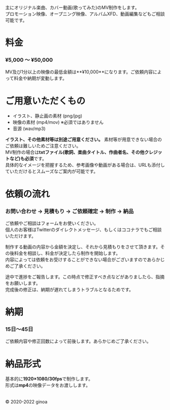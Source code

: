 主にオリジナル楽曲、カバー動画(歌ってみた)のMV制作をします。  
プロモーション映像、オープニング映像、アルバムXFD、動画編集などもご相談可能です。  

# 料金  
### ¥5,000 ～ ¥50,000  

MV及び1分以上の映像の最低金額は**¥10,000**になります。ご依頼内容によって料金や納期が変動します。  

# ご用意いただくもの  
- イラスト、静止画の素材 (png/jpg)  
- 映像の素材 (mp4/mov) ※必須ではありません  
- 音源 (wav/mp3)  
 
**イラスト、その他素材等は別途ご用意ください。** 素材等が用意できない場合のご依頼は難しいためご注意ください。  
MV制作の場合は**txtファイル(歌詞、楽曲タイトル、作曲者名、その他クレジットなど)も必須**です。   
具体的なイメージを把握するため、参考画像や動画がある場合は、URLも添付していただけるとスムーズなご案内が可能です。  

# 依頼の流れ   
### お問い合わせ -> 見積もり -> ご依頼確定 -> 制作 -> 納品  

ご依頼やご相談はフォームをお使いください。  
個人のお客様はTwitterのダイレクトメッセージ、もしくはココナラでもご相談いただけます。  

制作する動画の内容から金額を決定し、それから見積もりをさせて頂きます。その後料金を相談し、料金が決定したら制作を開始します。    
内容によっては依頼をお受けすることができない場合がございますのであらかじめご了承ください。  

途中で進捗をご報告します。この時点で修正すべき点などがありましたら、指摘をお願いします。  
完成後の修正は、納期が遅れてしまうトラブルとなるためです。  

# 納期  
### 15日～45日  
ご依頼内容や修正回数によって前後します。あらかじめご了承ください。  

# 納品形式  
基本的に**1920×1080/30fps**で制作します。  
形式は**mp4**の映像データをお渡しします。  
&nbsp;  
&nbsp;  
© 2020-2022 ginoa
